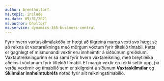 ```yaml
---
author: brentholtorf
ms.topic: include
ms.date: 05/31/2021
ms.author: bholtorf
ms.service: dynamics-365-business-central
---
```

Fyrir hvern vaxtaskilmálakóða er hægt að tilgreina marga vexti svo hægt sé að reikna út vaxtareikninga með mörgum vöxtum fyrir tiltekið tímabil. Þetta er gagnlegt ef mismunandi vextir eru innheimtir á síðbúnum greiðslum. Vaxtaútreikningurinn er sá sami fyrir hvern vaxtareikning, með breytileika aðeins í vöxtunum fyrir tiltekið tímabil. Ef margir vextir eru ekki settir upp, þá verða vextirnir og tímabilið sem er skilgreint á síðunum **Vaxtaskilmálar** og **Skilmálar innheimtubréfa** notað fyrir allt reikningstímabilið.